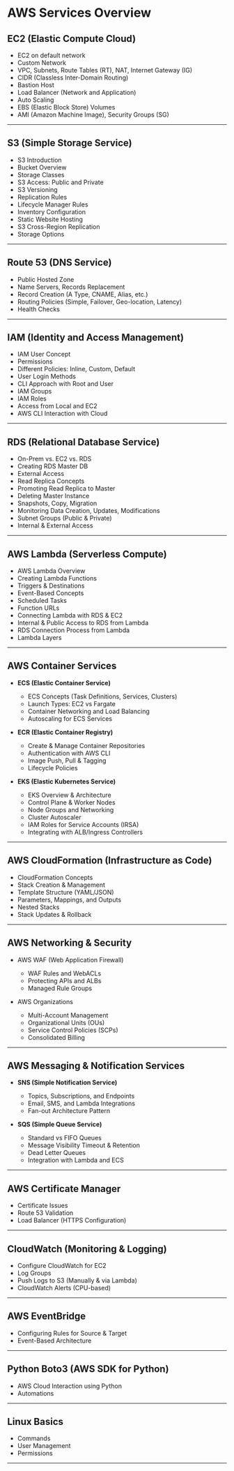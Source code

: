 # AWS Services Overview 

## EC2 (Elastic Compute Cloud)

* EC2 on default network
* Custom Network
* VPC, Subnets, Route Tables (RT), NAT, Internet Gateway (IG)
* CIDR (Classless Inter-Domain Routing)
* Bastion Host
* Load Balancer (Network and Application)
* Auto Scaling
* EBS (Elastic Block Store) Volumes
* AMI (Amazon Machine Image), Security Groups (SG)

---

## S3 (Simple Storage Service)

* S3 Introduction
* Bucket Overview
* Storage Classes
* S3 Access: Public and Private
* S3 Versioning
* Replication Rules
* Lifecycle Manager Rules
* Inventory Configuration
* Static Website Hosting
* S3 Cross-Region Replication
* Storage Options

---

## Route 53 (DNS Service)

* Public Hosted Zone
* Name Servers, Records Replacement
* Record Creation (A Type, CNAME, Alias, etc.)
* Routing Policies (Simple, Failover, Geo-location, Latency)
* Health Checks

---

## IAM (Identity and Access Management)

* IAM User Concept
* Permissions
* Different Policies: Inline, Custom, Default
* User Login Methods
* CLI Approach with Root and User
* IAM Groups
* IAM Roles
* Access from Local and EC2
* AWS CLI Interaction with Cloud

---

## RDS (Relational Database Service)

* On-Prem vs. EC2 vs. RDS
* Creating RDS Master DB
* External Access
* Read Replica Concepts
* Promoting Read Replica to Master
* Deleting Master Instance
* Snapshots, Copy, Migration
* Monitoring Data Creation, Updates, Modifications
* Subnet Groups (Public & Private)
* Internal & External Access

---

## AWS Lambda (Serverless Compute)

* AWS Lambda Overview
* Creating Lambda Functions
* Triggers & Destinations
* Event-Based Concepts
* Scheduled Tasks
* Function URLs
* Connecting Lambda with RDS & EC2
* Internal & Public Access to RDS from Lambda
* RDS Connection Process from Lambda
* Lambda Layers

---

## AWS Container Services

* **ECS (Elastic Container Service)**

  * ECS Concepts (Task Definitions, Services, Clusters)
  * Launch Types: EC2 vs Fargate
  * Container Networking and Load Balancing
  * Autoscaling for ECS Services
* **ECR (Elastic Container Registry)**

  * Create & Manage Container Repositories
  * Authentication with AWS CLI
  * Image Push, Pull & Tagging
  * Lifecycle Policies
* **EKS (Elastic Kubernetes Service)**

  * EKS Overview & Architecture
  * Control Plane & Worker Nodes
  * Node Groups and Networking
  * Cluster Autoscaler
  * IAM Roles for Service Accounts (IRSA)
  * Integrating with ALB/Ingress Controllers

---

## AWS CloudFormation (Infrastructure as Code)

* CloudFormation Concepts
* Stack Creation & Management
* Template Structure (YAML/JSON)
* Parameters, Mappings, and Outputs
* Nested Stacks
* Stack Updates & Rollback

---

## AWS Networking & Security

* AWS WAF (Web Application Firewall)

  * WAF Rules and WebACLs
  * Protecting APIs and ALBs
  * Managed Rule Groups
* AWS Organizations

  * Multi-Account Management
  * Organizational Units (OUs)
  * Service Control Policies (SCPs)
  * Consolidated Billing

---

## AWS Messaging & Notification Services

* **SNS (Simple Notification Service)**

  * Topics, Subscriptions, and Endpoints
  * Email, SMS, and Lambda Integrations
  * Fan-out Architecture Pattern
* **SQS (Simple Queue Service)**

  * Standard vs FIFO Queues
  * Message Visibility Timeout & Retention
  * Dead Letter Queues
  * Integration with Lambda and ECS

---

## AWS Certificate Manager

* Certificate Issues
* Route 53 Validation
* Load Balancer (HTTPS Configuration)

---

## CloudWatch (Monitoring & Logging)

* Configure CloudWatch for EC2
* Log Groups
* Push Logs to S3 (Manually & via Lambda)
* CloudWatch Alerts (CPU-based)

---

## AWS EventBridge

* Configuring Rules for Source & Target
* Event-Based Architecture

---

## Python Boto3 (AWS SDK for Python)

* AWS Cloud Interaction using Python
* Automations

---

## Linux Basics

* Commands
* User Management
* Permissions

---
